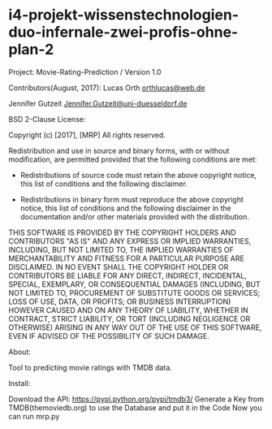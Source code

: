 # i4-projekt-wissenstechnologien-duo-infernale-zwei-profis-ohne-plan-2

Project:
Movie-Rating-Prediction / Version 1.0

Contributors(August, 2017):
Lucas Orth
orthlucas@web.de

Jennifer Gutzeit
Jennifer.Gutzeit@uni-duesseldorf.de

BSD 2-Clause License:

Copyright (c) [2017], [MRP]
All rights reserved.

Redistribution and use in source and binary forms, with or without
modification, are permitted provided that the following conditions are met:

* Redistributions of source code must retain the above copyright notice, this
  list of conditions and the following disclaimer.

* Redistributions in binary form must reproduce the above copyright notice,
  this list of conditions and the following disclaimer in the documentation
  and/or other materials provided with the distribution.

THIS SOFTWARE IS PROVIDED BY THE COPYRIGHT HOLDERS AND CONTRIBUTORS "AS IS"
AND ANY EXPRESS OR IMPLIED WARRANTIES, INCLUDING, BUT NOT LIMITED TO, THE
IMPLIED WARRANTIES OF MERCHANTABILITY AND FITNESS FOR A PARTICULAR PURPOSE ARE
DISCLAIMED. IN NO EVENT SHALL THE COPYRIGHT HOLDER OR CONTRIBUTORS BE LIABLE
FOR ANY DIRECT, INDIRECT, INCIDENTAL, SPECIAL, EXEMPLARY, OR CONSEQUENTIAL
DAMAGES (INCLUDING, BUT NOT LIMITED TO, PROCUREMENT OF SUBSTITUTE GOODS OR
SERVICES; LOSS OF USE, DATA, OR PROFITS; OR BUSINESS INTERRUPTION) HOWEVER
CAUSED AND ON ANY THEORY OF LIABILITY, WHETHER IN CONTRACT, STRICT LIABILITY,
OR TORT (INCLUDING NEGLIGENCE OR OTHERWISE) ARISING IN ANY WAY OUT OF THE USE
OF THIS SOFTWARE, EVEN IF ADVISED OF THE POSSIBILITY OF SUCH DAMAGE.

About:

Tool to predicting movie ratings with TMDB data.

Install:

Download the API: https://pypi.python.org/pypi/tmdb3/
Generate a Key from TMDB(themoviedb.org) to use the Database and put it in the Code
Now you can run mrp.py




